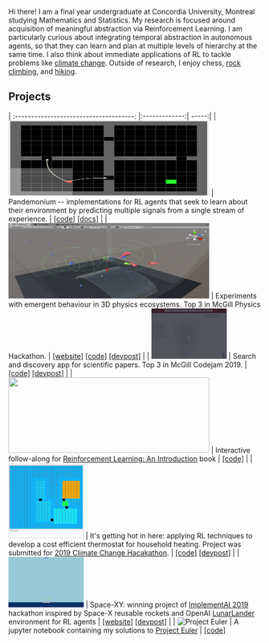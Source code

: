 Hi there! 
I am a final year undergraduate at Concordia University, Montreal studying Mathematics and Statistics.
My research is focused around acquisition of meaningful abstraction via Reinforcement Learning. 
I am particularly curious about integrating temporal abstraction in autonomous agents, so that they can learn and plan at multiple levels of hierarchy at the same time.
I also think about immediate applications of RL to tackle problems like [climate change](https://github.com/konichuvak/hotrl).
Outside of research, I enjoy chess, [rock climbing](https://photos.google.com/share/AF1QipMuv_53KYDaQAUiO5VjdN5d3okVLel7uD6aSBTjP0QKOjCvY-s7Ax_cH87ZtG28_A?key=SmJkVlk2TUwyVlZIbnR2bTdlV0tqeExBOERLaThB), and [hiking](https://photos.google.com/share/AF1QipNAjoFmZcTkeP0KuT2eM4nnvdpAt8FyP9yuHC852i3Nj-JXZ8ZDwZAjGiuWvQXlQA?key=M0JKekJFNC1COU1oenRjZTd0dUl2VUxwUkdtWEt3).


## Projects 

| :-------------------------------------: |:-------------:| -----:|
| <img src="./assets/hallway_options.png" width="400" height="150"> | Pandemonium -- implementations for RL agents that seek to learn about their environment by predicting multiple signals from a single stream of experience. | [[code]](https://github.com/konichuvak/pandemonium) [[docs]](https://konichuvak.github.io/pandemonium) |
| <img src="./assets/boid_vision.png" width="400" height="150"> | Experiments with emergent behaviour in 3D physics ecosystems. Top 3 in McGill Physics Hackathon. | [[website]](https://sites.google.com/view/boidz) [[code]](https://github.com/konichuvak/boidz) [[devpost]](https://devpost.com/software/boidz) |
| <img src="https://raw.githubusercontent.com/amr-amr/arxiv-net/master/doc/discover.gif" width="150" height="100"> | Search and discovery app for scientific papers. Top 3 in McGill Codejam 2019. | [[code]](https://github.com/amr-amr/arxiv-net) [[devpost]](https://devpost.com/software/arxiv-insanity) |
| <img src="./assets/dyna.png" width="400" height="150"> | Interactive follow-along for [Reinforcement Learning: An Introduction](http://www.incompleteideas.net/book/the-book-2nd.html) book | [[code]](https://github.com/konichuvak/rl_experiments) |
| <img src="./assets/thermostat.gif" width="150" height="150"> | It's getting hot in here: applying RL techniques to develop a cost efficient thermostat for household heating. Project was submitted for [2019 Climate Change Hacakathon](https://launchlab.ai/hackathon/). | [[code]](https://github.com/konichuvak/hotrl) [[devpost]](https://devpost.com/software/it-s-getting-hot-in-here) |
| <img src="./assets/earth_lander.gif" width="150" height="100"> | Space-XY: winning project of [ImplementAI 2019](http://www.implementai.com) hackathon inspired by Space-X reusable rockets and OpenAI [LunarLander](https://gym.openai.com/envs/LunarLander-v2) environment for RL agents | [[website]](https://sites.google.com/view/space-xy) [[devpost]](https://devpost.com/software/lunarlander-v2)  |
| ![Project Euler](https://projecteuler.net/profile/konichuvak.png)  | A jupyter notebook containing my solutions to [Project Euler](https://projecteuler.net)  | [[code]](https://github.com/konichuvak/project_euler)

